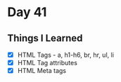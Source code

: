 Day 41
===============================================================================

Things I Learned
-------------------------------------------------------------------------------

- [x] HTML Tags - a, h1-h6, br, hr, ul, li
- [x] HTML Tag attributes
- [x] HTML Meta tags